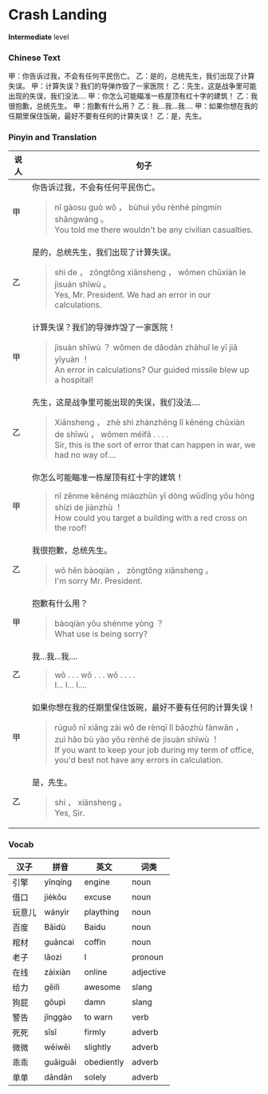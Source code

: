 # Crash Landing
**Intermediate** level
### Chinese Text
甲：你告诉过我，不会有任何平民伤亡。
乙：是的，总统先生，我们出现了计算失误。
甲：计算失误？我们的导弹炸毁了一家医院！
乙：先生，这是战争里可能出现的失误，我们没法....
甲：你怎么可能瞄准一栋屋顶有红十字的建筑！
乙：我很抱歉，总统先生。
甲：抱歉有什么用？
乙：我...我...我....
甲：如果你想在我的任期里保住饭碗，最好不要有任何的计算失误！
乙：是，先生。

### Pinyin and Translation
|说人|句子|
|----|----|
|甲|你告诉过我，不会有任何平民伤亡。<blockquote>nǐ gàosu guò wǒ ， bùhuì yǒu rènhé píngmín shāngwáng 。<br />You told me there wouldn't be any civilian casualties.</blockquote>|
|乙|是的，总统先生，我们出现了计算失误。<blockquote>shì de ， zǒngtǒng xiānsheng ， wǒmen chūxiàn le jìsuàn shīwù 。<br />Yes, Mr. President. We had an error in our calculations.</blockquote>|
|甲|计算失误？我们的导弹炸毁了一家医院！<blockquote>jìsuàn shīwù ？ wǒmen de dǎodàn zhàhuǐ le yī jiā yīyuàn ！<br />An error in calculations? Our guided missile blew up a hospital!</blockquote>|
|乙|先生，这是战争里可能出现的失误，我们没法....<blockquote>Xiānsheng ， zhè shì zhànzhēng lǐ kěnéng chūxiàn de shīwù ， wǒmen méifǎ . . . .<br />Sir, this is the sort of error that can happen in war, we had no way of....</blockquote>|
|甲|你怎么可能瞄准一栋屋顶有红十字的建筑！<blockquote>nǐ zěnme kěnéng miáozhǔn yī dòng wūdǐng yǒu hóng shízì de jiànzhù ！<br />How could you target a building with a red cross on the roof!</blockquote>|
|乙|我很抱歉，总统先生。<blockquote>wǒ hěn bàoqiàn ， zǒngtǒng xiānsheng 。<br />I'm sorry Mr. President.</blockquote>|
|甲|抱歉有什么用？<blockquote>bàoqiàn yǒu shénme yòng ？<br />What use is being sorry?</blockquote>|
|乙|我...我...我....<blockquote>wǒ . . . wǒ . . . wǒ . . . .<br />I... I... I....</blockquote>|
|甲|如果你想在我的任期里保住饭碗，最好不要有任何的计算失误！<blockquote>rúguǒ nǐ xiǎng zài wǒ de rènqī lǐ bǎozhù fànwǎn ， zuì hǎo bù yào yǒu rènhé de jìsuàn shīwù ！<br />If you want to keep your job during my term of office, you'd best not have any errors in calculation.</blockquote>|
|乙|是，先生。<blockquote>shì ， xiānsheng 。<br />Yes, Sir.</blockquote>|
### Vocab
|汉子|拼音|英文|词类|
|----|----|----|----|
|引擎|yǐnqíng|engine|noun|
|借口|jièkǒu|excuse|noun|
|玩意儿|wányìr|plaything|noun|
|百度|Bǎidù|Baidu|noun|
|棺材|guāncai|coffin|noun|
|老子|lǎozi|I|pronoun|
|在线|zàixiàn|online|adjective|
|给力|gěilì|awesome|slang|
|狗屁|gǒupì|damn|slang|
|警告|jǐnggào|to warn|verb|
|死死|sǐsǐ|firmly|adverb|
|微微|wēiwēi|slightly|adverb|
|乖乖|guāiguāi|obediently|adverb|
|单单|dāndān|solely|adverb|